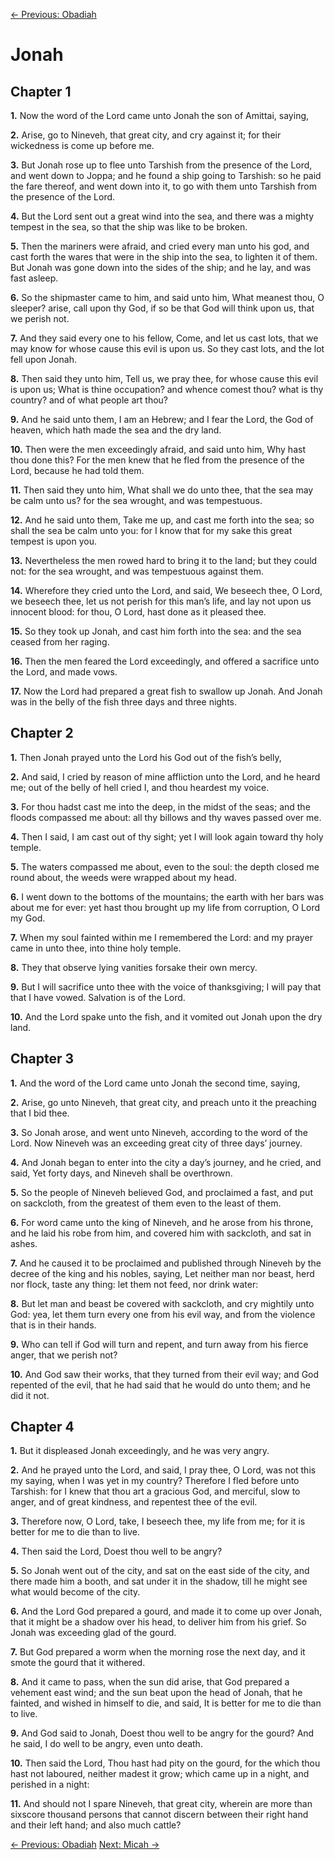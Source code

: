[← Previous: Obadiah](./31_Obadiah.md)

# Jonah <!-- Start Verse Index: 22532 -->

## Chapter 1

**1.** Now the word of the Lord came unto Jonah the son of Amittai, saying, <!-- Index: 22532 -->

**2.** Arise, go to Nineveh, that great city, and cry against it; for their wickedness is come up before me. <!-- Index: 22533 -->

**3.** But Jonah rose up to flee unto Tarshish from the presence of the Lord, and went down to Joppa; and he found a ship going to Tarshish: so he paid the fare thereof, and went down into it, to go with them unto Tarshish from the presence of the Lord. <!-- Index: 22534 -->

**4.** But the Lord sent out a great wind into the sea, and there was a mighty tempest in the sea, so that the ship was like to be broken. <!-- Index: 22535 -->

**5.** Then the mariners were afraid, and cried every man unto his god, and cast forth the wares that were in the ship into the sea, to lighten it of them. But Jonah was gone down into the sides of the ship; and he lay, and was fast asleep. <!-- Index: 22536 -->

**6.** So the shipmaster came to him, and said unto him, What meanest thou, O sleeper? arise, call upon thy God, if so be that God will think upon us, that we perish not. <!-- Index: 22537 -->

**7.** And they said every one to his fellow, Come, and let us cast lots, that we may know for whose cause this evil is upon us. So they cast lots, and the lot fell upon Jonah. <!-- Index: 22538 -->

**8.** Then said they unto him, Tell us, we pray thee, for whose cause this evil is upon us; What is thine occupation? and whence comest thou? what is thy country? and of what people art thou? <!-- Index: 22539 -->

**9.** And he said unto them, I am an Hebrew; and I fear the Lord, the God of heaven, which hath made the sea and the dry land. <!-- Index: 22540 -->

**10.** Then were the men exceedingly afraid, and said unto him, Why hast thou done this? For the men knew that he fled from the presence of the Lord, because he had told them. <!-- Index: 22541 -->

**11.** Then said they unto him, What shall we do unto thee, that the sea may be calm unto us? for the sea wrought, and was tempestuous. <!-- Index: 22542 -->

**12.** And he said unto them, Take me up, and cast me forth into the sea; so shall the sea be calm unto you: for I know that for my sake this great tempest is upon you. <!-- Index: 22543 -->

**13.** Nevertheless the men rowed hard to bring it to the land; but they could not: for the sea wrought, and was tempestuous against them. <!-- Index: 22544 -->

**14.** Wherefore they cried unto the Lord, and said, We beseech thee, O Lord, we beseech thee, let us not perish for this man’s life, and lay not upon us innocent blood: for thou, O Lord, hast done as it pleased thee. <!-- Index: 22545 -->

**15.** So they took up Jonah, and cast him forth into the sea: and the sea ceased from her raging. <!-- Index: 22546 -->

**16.** Then the men feared the Lord exceedingly, and offered a sacrifice unto the Lord, and made vows. <!-- Index: 22547 -->

**17.** Now the Lord had prepared a great fish to swallow up Jonah. And Jonah was in the belly of the fish three days and three nights. <!-- Index: 22548 -->

## Chapter 2

**1.** Then Jonah prayed unto the Lord his God out of the fish’s belly, <!-- Index: 22549 -->

**2.** And said, I cried by reason of mine affliction unto the Lord, and he heard me; out of the belly of hell cried I, and thou heardest my voice. <!-- Index: 22550 -->

**3.** For thou hadst cast me into the deep, in the midst of the seas; and the floods compassed me about: all thy billows and thy waves passed over me. <!-- Index: 22551 -->

**4.** Then I said, I am cast out of thy sight; yet I will look again toward thy holy temple. <!-- Index: 22552 -->

**5.** The waters compassed me about, even to the soul: the depth closed me round about, the weeds were wrapped about my head. <!-- Index: 22553 -->

**6.** I went down to the bottoms of the mountains; the earth with her bars was about me for ever: yet hast thou brought up my life from corruption, O Lord my God. <!-- Index: 22554 -->

**7.** When my soul fainted within me I remembered the Lord: and my prayer came in unto thee, into thine holy temple. <!-- Index: 22555 -->

**8.** They that observe lying vanities forsake their own mercy. <!-- Index: 22556 -->

**9.** But I will sacrifice unto thee with the voice of thanksgiving; I will pay that that I have vowed. Salvation is of the Lord. <!-- Index: 22557 -->

**10.** And the Lord spake unto the fish, and it vomited out Jonah upon the dry land. <!-- Index: 22558 -->

## Chapter 3

**1.** And the word of the Lord came unto Jonah the second time, saying, <!-- Index: 22559 -->

**2.** Arise, go unto Nineveh, that great city, and preach unto it the preaching that I bid thee. <!-- Index: 22560 -->

**3.** So Jonah arose, and went unto Nineveh, according to the word of the Lord. Now Nineveh was an exceeding great city of three days’ journey. <!-- Index: 22561 -->

**4.** And Jonah began to enter into the city a day’s journey, and he cried, and said, Yet forty days, and Nineveh shall be overthrown. <!-- Index: 22562 -->

**5.** So the people of Nineveh believed God, and proclaimed a fast, and put on sackcloth, from the greatest of them even to the least of them. <!-- Index: 22563 -->

**6.** For word came unto the king of Nineveh, and he arose from his throne, and he laid his robe from him, and covered him with sackcloth, and sat in ashes. <!-- Index: 22564 -->

**7.** And he caused it to be proclaimed and published through Nineveh by the decree of the king and his nobles, saying, Let neither man nor beast, herd nor flock, taste any thing: let them not feed, nor drink water: <!-- Index: 22565 -->

**8.** But let man and beast be covered with sackcloth, and cry mightily unto God: yea, let them turn every one from his evil way, and from the violence that is in their hands. <!-- Index: 22566 -->

**9.** Who can tell if God will turn and repent, and turn away from his fierce anger, that we perish not? <!-- Index: 22567 -->

**10.** And God saw their works, that they turned from their evil way; and God repented of the evil, that he had said that he would do unto them; and he did it not. <!-- Index: 22568 -->

## Chapter 4

**1.** But it displeased Jonah exceedingly, and he was very angry. <!-- Index: 22569 -->

**2.** And he prayed unto the Lord, and said, I pray thee, O Lord, was not this my saying, when I was yet in my country? Therefore I fled before unto Tarshish: for I knew that thou art a gracious God, and merciful, slow to anger, and of great kindness, and repentest thee of the evil. <!-- Index: 22570 -->

**3.** Therefore now, O Lord, take, I beseech thee, my life from me; for it is better for me to die than to live. <!-- Index: 22571 -->

**4.** Then said the Lord, Doest thou well to be angry? <!-- Index: 22572 -->

**5.** So Jonah went out of the city, and sat on the east side of the city, and there made him a booth, and sat under it in the shadow, till he might see what would become of the city. <!-- Index: 22573 -->

**6.** And the Lord God prepared a gourd, and made it to come up over Jonah, that it might be a shadow over his head, to deliver him from his grief. So Jonah was exceeding glad of the gourd. <!-- Index: 22574 -->

**7.** But God prepared a worm when the morning rose the next day, and it smote the gourd that it withered. <!-- Index: 22575 -->

**8.** And it came to pass, when the sun did arise, that God prepared a vehement east wind; and the sun beat upon the head of Jonah, that he fainted, and wished in himself to die, and said, It is better for me to die than to live. <!-- Index: 22576 -->

**9.** And God said to Jonah, Doest thou well to be angry for the gourd? And he said, I do well to be angry, even unto death. <!-- Index: 22577 -->

**10.** Then said the Lord, Thou hast had pity on the gourd, for the which thou hast not laboured, neither madest it grow; which came up in a night, and perished in a night: <!-- Index: 22578 -->

**11.** And should not I spare Nineveh, that great city, wherein are more than sixscore thousand persons that cannot discern between their right hand and their left hand; and also much cattle? <!-- Index: 22579 -->


[← Previous: Obadiah](./31_Obadiah.md)
[Next: Micah →](./33_Micah.md)
